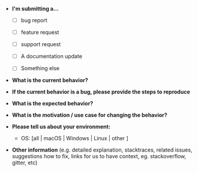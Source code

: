 * **I'm submitting a...**
  - [ ] bug report
  - [ ] feature request
  - [ ] support request
  - [ ] A documentation update
  - [ ] Something else


* **What is the current behavior?**



* **If the current behavior is a bug, please provide the steps to reproduce**



* **What is the expected behavior?**



* **What is the motivation / use case for changing the behavior?**



* **Please tell us about your environment:**

  * OS: [all | macOS | Windows | Linux | other ]


* **Other information** (e.g. detailed explanation, stacktraces, related issues, suggestions how to fix, links for us to have context, eg. stackoverflow, gitter, etc)
